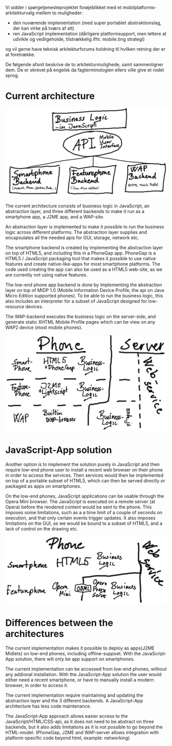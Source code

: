 Vi sidder i spørgetjenesteprojektet forøjeblikket med et mobilplatforms-arkitekturvalg mellem to muligheder:

- den nuværende implementation (med super portablet abstraktionslag, der kan virke på tværs af alt)
- ren JavaScript implementation (dårligere platformsupport, men lettere at udvikle og vedligeholde, tilstrækkelig ifht. mobile.ting strategi)

og vil gerne have teknisk arkitekturforums holdning til hvilken retning der er at foretrække.

De følgende afsnit beskrive de to arkitekturmulighede, samt sammenligner dem. De er skrevet på engelsk da fagterminologien ellers ville give et rodet sprog.

# Current architecture

![Business logic, abstraction layer and backends](mui.png )

The current architecture consists of business logic in JavaScript, an abstraction layer, and three different backends to make it run as a smartphone app, a J2ME app, and a WAP-site.

An abstraction layer is implemented to make it possible to run the business logic across different platforms.  The abstraction layer supplies and encapsulates all the needed apis for GUI, storage, network etc.

The smartphone backend is created by implementing the abstraction layer on top of HTML5, and including this in a PhoneGap app. 
PhoneGap is a HTML5 / JavaScript packaging tool that makes it possible to use native features and create native-like-apps for most smartphone platforms.
The code used creating the app can also be used as a HTML5 web-site, as we are currently not using native features. 

The low-end phone app backend is done by implementing the abstraction layer on top of MIDP 1.0 (Mobile Information Device Profile, the api on Java Micro Edition supported phones). To be able to run the business logic, this also includes an interpreter for a subset of JavaScript designed for low-resource devices. 

The WAP-backend executes the business logic on the server-side, and generate static XHTML Mobile Profile pages which can be view on any WAP2 device (most mobile phones).

![Backends - client and server side](mui2.png)

# JavaScript-App solution

Another option is to implement the solution purely in JavaScript and then require low-end phone user to install a recent web browser on their phone in order to access the services. Then services would then be implemented on top of a portable subset of HTML5, which can then be served directly or packaged as apps on smartphones.

On the low-end phones, JavaScript applications can be usable through the Opera Mini browser.
The JavaScript is executed on a remote server (at Opera) before the rendered content would be sent to the phone. 
This imposes some limitations, such as a a time limit of a couple of seconds on execution, and that only certain events trigger updates. 
It also imposes limitations on the GUI, as we would be bound to a subset of HTML5, and a lack of control on the drawing etc.

![JavaScript only version](html5.png )

# Differences between the architectures

The current implementation makes it possible to deploy as apps(J2ME Midlets) on low-end phones, including offline-suppoet. With the JavaScript-App solution, there will only be app support on smartphones.

The current implementation can be accessed from low-end phones, without any addional installation. With the JavaScript-App solution the user would either need a recent smartphone, or have to manually install a modern browser, in order to access it.

The current implementation require maintaining and updating the abstraction layer and the 3 different backends.
A JavaScript-App architecture has less code maintenance.

The JavaScript-App approach allows easier access to the JavaScript/HTML/CSS-api, as it does not need to be abstract on three backends, but it also adds limitations as it is not possible to go beyond the HTML-model. (PhoneGap, J2ME and WAP-server allows integration with platform-specific code beyond html, example: networking)
